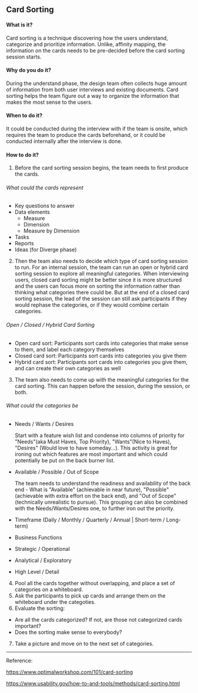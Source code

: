 ## Card Sorting

#### What is it?
Card sorting is a technique discovering how the users understand, categorize and prioritize information. Unlike, affinity mapping, the information on the cards needs to be pre-decided before the card sorting session starts.

#### Why do you do it?
During the understand phase, the design team often collects huge amount of information from both user interviews and existing documents. Card sorting helps the team figure out a way to organize the information that makes the most sense to the users.

#### When to do it?
It could be conducted during the interview with if the team is onsite, which requires the team to produce the cards beforehand, or it could be conducted internally after the interview is done. 


#### How to do it?

1. Before the card sorting session begins, the team needs to first produce the cards.

###### What could the cards represent

  * Key questions to answer
  * Data elements
    * Measure
    * Dimension
    * Measure by Dimension
  * Tasks
  * Reports
  * Ideas (for Diverge phase)

2. Then the team also needs to decide which type of card sorting session to run. For an internal session, the team can run an open or hybrid card sorting session to explore all meaningful categories. When interviewing users, closed card sorting might be better since it is more structured and the users can focus more on sorting the information rather than thinking what categories there could be. But at the end of a closed card sorting session, the lead of the session can still ask participants if they would rephase the categories, or if they would combine certain categories.

###### Open / Closed / Hybrid Card Sorting

* Open card sort: Participants sort cards into categories that make sense to them, and label each category themselves
* Closed card sort: Participants sort cards into categories you give them
* Hybrid card sort: Participants sort cards into categories you give them, and can create their own categories as well

3. The team also needs to come up with the meaningful categories for the card sorting. This can happen before the session, during the session, or both.
###### What could the categories be

* Needs / Wants / Desires
  
   Start with a feature wish list and condense into columns of priority for "Needs"(aka Must Haves, Top Priority), "Wants"(Nice to Haves), "Desires" (Would love to have someday...). This activity is great for ironing out which features are most important and which could potentially be put on the back burner list.
  
* Available / Possible / Out of Scope

   The team needs to understand the readiness and availability of the back end - What is "Available" (achievable in near future), "Possible" (achievable with extra effort on the back end), and "Out of Scope" (technically unrealistic to pursue). This grouping can also be combined with the Needs/Wants/Desires one, to further iron out the priority.
  
* Timeframe (Daily / Monthly / Quarterly / Annual | Short-term / Long-term)
* Business Functions
* Strategic / Operational
* Analytical / Exploratory
* High Level / Detail

4. Pool all the cards together without overlapping, and place a set of categories on a whiteboard.
5. Ask the participants to pick up cards and arrange them on the whiteboard under the categoties.
6. Evaluate the sorting:
  * Are all the cards categorized? If not, are those not categorized cards important? 
  * Does the sorting make sense to everybody?
7. Take a picture and move on to the next set of categories.

--- 

Reference:

https://www.optimalworkshop.com/101/card-sorting

https://www.usability.gov/how-to-and-tools/methods/card-sorting.html
